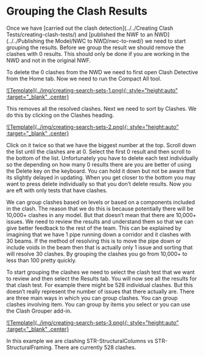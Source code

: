 # Grouping the Clash Results

Once we have [carried out the clash detection](../../Creating Clash Tests/creating-clash-tests/) and [published the NWF to an NWD](../../Publishing the Model/NWC to NWD/nwc-to-nwd/) we need to start grouping the results. Before we group the result we should remove the clashes with 0 results. This should only be done if you are working in the NWD and not in the original NWF.

To delete the 0 clashes from the NWD we need to first open Clash Detective from the Home tab. Now we need to run the Compact All tool.

<a href="../.././img/creating-search-sets-1.png" target="_blank">
    ![Template](../img/creating-search-sets-1.png){: style="height:auto" :target="_blank" .center}
</a>

This removes all the resolved clashes. Next we need to sort by Clashes. We do this by clicking on the Clashes heading. 

<a href="../.././img/creating-search-sets-2.png" target="_blank">
    ![Template](../img/creating-search-sets-2.png){: style="height:auto" :target="_blank" .center}
</a>

Click on it twice so that we have the biggest number at the top. Scroll down the list until the clashes are at 0. Select the first 0 result and then scroll to the bottom of the list. Unfortunately you have to delete each test individually so the depending on how many 0 results there are you are better of using the Delete key on the keyboard. You can hold it down but not be aware that its slightly delayed in updating. When you get closer to the bottom you may want to press delete individually so that you don’t delete results. Now you are eft with only tests that have clashes.

We can group clashes based on levels or based on a components included in the clash. The reason that we do this is because potentially there will be 10,000+ clashes in any model. But that doesn’t mean that there are 10,000+ issues. We need to review the results and understand them so that we can give better feedback to the rest of the team. This can be explained by imagining that we have 1 pipe running down a corridor and it clashes with 30 beams. If the method of resolving this is to move the pipe down or include voids in the beam then that is actually only 1 issue and sorting that will resolve 30 clashes. By grouping the clashes you go from 10,000+ to less than 100 pretty quickly. 

To start grouping the clashes we need to select the clash test that we want to review and then select the Results tab. You will now see all the results for that clash test. For example there might be 528 individual clashes. But this doesn’t really represent the number of issues that there actually are. There are three main ways in which you can group clashes. You can group clashes involving item. You can group by items you select or you can use the Clash Grouper add-in. 

<a href="../.././img/creating-search-sets-3.png" target="_blank">
    ![Template](../img/creating-search-sets-3.png){: style="height:auto" :target="_blank" .center}
</a>

In this example we are clashing STR-StructuralColumns vs STR-StructuralFraming. There are currently 528 clashes.

<br>
<br>
<br>